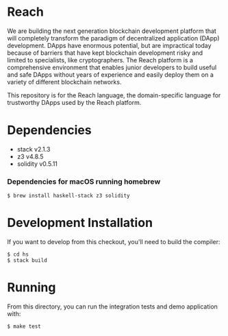 # Reach

We are building the next generation blockchain development platform
that will completely transform the paradigm of decentralized
application (DApp) development. DApps have enormous potential, but are
impractical today because of barriers that have kept blockchain
development risky and limited to specialists, like cryptographers. The
Reach platform is a comprehensive environment that enables junior
developers to build useful and safe DApps without years of experience
and easily deploy them on a variety of different blockchain networks.

This repository is for the Reach language, the domain-specific
language for trustworthy DApps used by the Reach platform.

# Dependencies

- stack v2.1.3
- z3 v4.8.5
- solidity v0.5.11

### Dependencies for macOS running homebrew

```
$ brew install haskell-stack z3 solidity
```

# Development Installation

If you want to develop from this checkout, you'll need to build the
compiler:

```
$ cd hs
$ stack build
```

# Running

From this directory, you can run the integration tests and demo
application with:

```
$ make test
```
